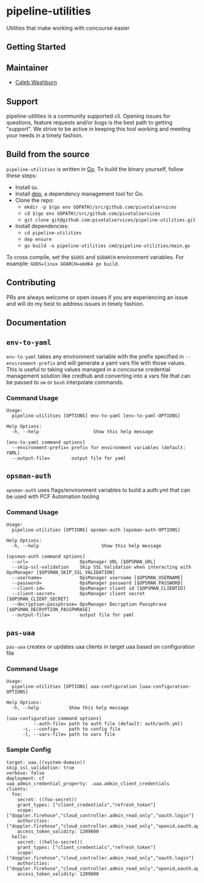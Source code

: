 # pipeline-utilities
Utilities that make working with concourse easier

## Getting Started

## Maintainer

* [Caleb Washburn](https://github.com/calebwashburn)

## Support

pipeline-utilities is a community supported cli.  Opening issues for questions, feature requests and/or bugs is the best path to getting "support".  We strive to be active in keeping this tool working and meeting your needs in a timely fashion.

## Build from the source

`pipeline-utilities` is written in [Go](https://golang.org/).
To build the binary yourself, follow these steps:

* Install `Go`.
* Install [dep](https://github.com/golang/dep), a dependency management tool for Go.
* Clone the repo:
  - `mkdir -p $(go env GOPATH)/src/github.com/pivotalservices`
  - `cd $(go env GOPATH)/src/github.com/pivotalservices`
  - `git clone git@github.com:pivotalservices/pipeline-utilities.git`
* Install dependencies:
  - `cd pipeline-utilities`
  - `dep ensure`
  - `go build -o pipeline-utilities cmd/pipeline-utilities/main.go`

To cross compile, set the `$GOOS` and `$GOARCH` environment variables.
For example: `GOOS=linux GOARCH=amd64 go build`.


## Contributing

PRs are always welcome or open issues if you are experiencing an issue and will do my best to address issues in timely fashion.

## Documentation

## `env-to-yaml`

`env-to-yaml` takes any environment variable with the prefix specified in `--environment-prefix` and will generate a yaml vars file with those values.  This is useful to taking values managed in a concourse credential management solution like credhub and converting into a vars file that can be passed to `om` or `bosh` interpolate commands.

### Command Usage

```
Usage:
  pipeline-utilities [OPTIONS] env-to-yaml [env-to-yaml-OPTIONS]

Help Options:
  -h, --help                    Show this help message

[env-to-yaml command options]
  --environment-prefix= prefix for environment variables (default: YAML)
  --output-file=        output file for yaml
```


## `opsman-auth`

`opsman-auth` uses flags/environment variables to build a auth.yml that can be used with PCF Automation tooling

### Command Usage

```
Usage:
  pipeline-utilities [OPTIONS] opsman-auth [opsman-auth-OPTIONS]

Help Options:
  -h, --help                       Show this help message

[opsman-auth command options]
  --url=                   OpsManager URL [$OPSMAN_URL]
  --skip-ssl-validation    Skip SSL Validation when interacting with OpsManager [$OPSMAN_SKIP_SSL_VALIDATION]
  --username=              OpsManager username [$OPSMAN_USERNAME]
  --password=              OpsManager password [$OPSMAN_PASSWORD]
  --client-id=             OpsManager client id [$OPSMAN_CLIENTID]
  --client-secret=         OpsManager client secret [$OPSMAN_CLIENT_SECRET]
  --decryption-passphrase= OpsManager Decryption Passphrase [$OPSMAN_DECRYPTION_PASSPHRASE]
  --output-file=           output file for yaml
```

## `pas-uaa`

`pas-uaa` creates or updates uaa clients in target uaa based on configuration file

### Command Usage

```
Usage:
  pipeline-utilities [OPTIONS] uaa-configuration [uaa-configuration-OPTIONS]

Help Options:
  -h, --help           Show this help message

[uaa-configuration command options]
          --auth-file= path to auth file (default: auth/auth.yml)
      -c, --config=    path to config file
      -l, --vars-file= path to vars file
```

### Sample Config

```
target: uaa.((system-domain))
skip_ssl_validation: true
verbose: false
deployment: cf
uaa_admin_credential_property: .uaa.admin_client_credentials
clients:
  foo:
    secret: ((foo-secret))
    grant_types: ["client_credentials","refresh_token"]
    scope: ["doppler.firehose","cloud_controller.admin_read_only","oauth.login"]
    authorities: ["doppler.firehose","cloud_controller.admin_read_only","openid,oauth.approvals"]
    access_token_validity: 1209600
  hello:
    secret: ((hello-secret))
    grant_types: ["client_credentials","refresh_token"]
    scope: ["doppler.firehose","cloud_controller.admin_read_only","oauth.login"]
    authorities: ["doppler.firehose","cloud_controller.admin_read_only","openid,oauth.approvals"]
    access_token_validity: 1209600
```
